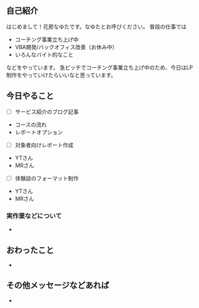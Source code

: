 ## 自己紹介
はじめまして！花房なゆたです。なゆたとお呼びください。
普段の仕事では
- コーチング事業立ち上げ中
- VBA開発/バックオフィス改善（お休み中）
- いろんなバイト的なこと

などをやっています。
急ピッチでコーチング事業立ち上げ中のため、今日はLP制作をやっていけたらいいなと思っています。

## 今日やること
- [ ] サービス紹介のブログ記事
- コースの流れ
- レポートオプション
- [ ] 対象者向けレポート作成
- YTさん
- MRさん
- [ ] 体験談のフォーマット制作
- YTさん
- MRさん
### 実作業などについて
-

## おわったこと
-

## その他メッセージなどあれば
-
